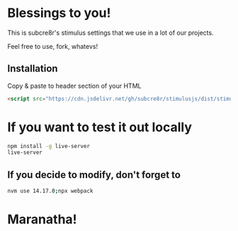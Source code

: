 # Blessings to you!

This is subcre8r's stimulus settings that we use in a lot of our projects.

Feel free to use, fork, whatevs!

## Installation

Copy & paste to header section of your HTML

```html
<script src="https://cdn.jsdelivr.net/gh/subcre8r/stimulusjs/dist/stimulus.min.js"></script>
```

# If you want to test it out locally
```bash
npm install -g live-server
live-server
```

## If you decide to modify, don't forget to
```bash
nvm use 14.17.0;npx webpack
```

# Maranatha!